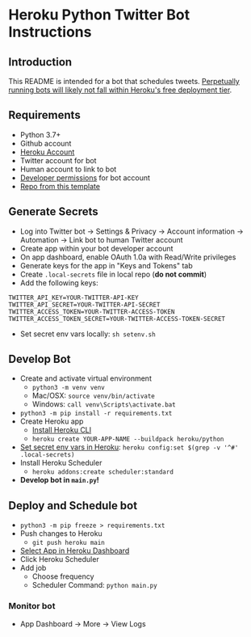# Heroku Python Twitter Bot Instructions

## Introduction

This README is intended for a bot that schedules tweets. [Perpetually running bots will likely not fall within Heroku's free deployment tier](https://www.heroku.com/pricing).

## Requirements

- Python 3.7+
- Github account
- [Heroku Account](https://signup.heroku.com/)
- Twitter account for bot
- Human account to link to bot
- [Developer permissions](developer.twitter.com/) for bot account
- [Repo from this template](https://docs.github.com/en/repositories/creating-and-managing-repositories/creating-a-repository-from-a-template)

## Generate Secrets

- Log into Twitter bot -> Settings & Privacy -> Account information -> Automation -> Link bot to human Twitter account
- Create app within your bot developer account
- On app dashboard, enable OAuth 1.0a with Read/Write privileges
- Generate keys for the app in "Keys and Tokens" tab
- Create `.local-secrets` file in local repo (**do not commit**)
- Add the following keys:

```
TWITTER_API_KEY=YOUR-TWITTER-API-KEY
TWITTER_API_SECRET=YOUR-TWITTER-API-SECRET
TWITTER_ACCESS_TOKEN=YOUR-TWITTER-ACCESS-TOKEN
TWITTER_ACCESS_TOKEN_SECRET=YOUR-TWITTER-ACCESS-TOKEN-SECRET
```

- Set secret env vars locally: `sh setenv.sh`

## Develop Bot

- Create and activate virtual environment
  - `python3 -m venv venv`
  - Mac/OSX: `source venv/bin/activate`
  - Windows: `call venv\Scripts\activate.bat`
- `python3 -m pip install -r requirements.txt`
- Create Heroku app
  - [Install Heroku CLI](https://devcenter.heroku.com/articles/git)
  - `heroku create YOUR-APP-NAME --buildpack heroku/python`
- [Set secret env vars in Heroku](https://devcenter.heroku.com/articles/config-vars): `heroku config:set $(grep -v '^#' .local-secrets)`
- Install Heroku Scheduler
  - `heroku addons:create scheduler:standard`
- **Develop bot in `main.py`!**

## Deploy and Schedule bot

- `python3 -m pip freeze > requirements.txt`
- Push changes to Heroku
  - `git push heroku main`
- [Select App in Heroku Dashboard](https://dashboard.heroku.com/apps)
- Click Heroku Scheduler
- Add job
  - Choose frequency
  - Scheduler Command: `python main.py`

### Monitor bot

- App Dashboard -> More -> View Logs

